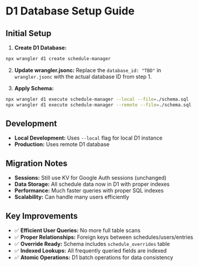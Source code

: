 # D1 Database Setup Guide

## Initial Setup

1. **Create D1 Database:**
```bash
npx wrangler d1 create schedule-manager
```

2. **Update wrangler.jsonc:**
Replace the `database_id: "TBD"` in `wrangler.jsonc` with the actual database ID from step 1.

3. **Apply Schema:**
```bash
npx wrangler d1 execute schedule-manager --local --file=./schema.sql
npx wrangler d1 execute schedule-manager --remote --file=./schema.sql
```

## Development

- **Local Development:** Uses `--local` flag for local D1 instance
- **Production:** Uses remote D1 database

## Migration Notes

- **Sessions:** Still use KV for Google Auth sessions (unchanged)
- **Data Storage:** All schedule data now in D1 with proper indexes
- **Performance:** Much faster queries with proper SQL indexes
- **Scalability:** Can handle many users efficiently

## Key Improvements

- ✅ **Efficient User Queries:** No more full table scans
- ✅ **Proper Relationships:** Foreign keys between schedules/users/entries
- ✅ **Override Ready:** Schema includes `schedule_overrides` table
- ✅ **Indexed Lookups:** All frequently queried fields are indexed
- ✅ **Atomic Operations:** D1 batch operations for data consistency